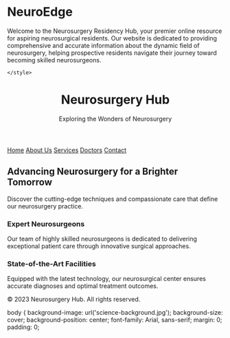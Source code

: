 # NeuroEdge
Welcome to the Neurosurgery Residency Hub, your premier online resource for aspiring neurosurgical residents. Our website is dedicated to providing comprehensive and accurate information about the dynamic field of neurosurgery, helping prospective residents navigate their journey toward becoming skilled neurosurgeons.

<!DOCTYPE html>
<html lang="en">
<head>
    <meta charset="UTF-8">
    <meta name="viewport" content="width=device-width, initial-scale=1.0">
  
     

    </style>

</head>
<body>
    <header>
        <h1>Neurosurgery Hub</h1>
        <p>Exploring the Wonders of Neurosurgery</p>
    </header>
    <nav>
        <a href="#">Home</a>
        <a href="#">About Us</a>
        <a href="#">Services</a>
        <a href="#">Doctors</a>
        <a href="#">Contact</a>
    </nav>
    <div class="container">
        <div class="hero-section">
            <h2>Advancing Neurosurgery for a Brighter Tomorrow</h2>
            <p>Discover the cutting-edge techniques and compassionate care that define our neurosurgery practice.</p>
        </div>
        <div class="info-section">
            <h3>Expert Neurosurgeons</h3>
            <p>Our team of highly skilled neurosurgeons is dedicated to delivering exceptional patient care through innovative surgical approaches.</p>
        </div>
        <div class="info-section">
            <h3>State-of-the-Art Facilities</h3>
            <p>Equipped with the latest technology, our neurosurgical center ensures accurate diagnoses and optimal treatment outcomes.</p>
        </div>
    </div>
    <footer class="footer">
        <p>&copy; 2023 Neurosurgery Hub. All rights reserved.</p>
    </footer>
</body>
</html>

body {
    background-image: url('science-background.jpg');
    background-size: cover;
    background-position: center;
    font-family: Arial, sans-serif;
    margin: 0;
    padding: 0;
